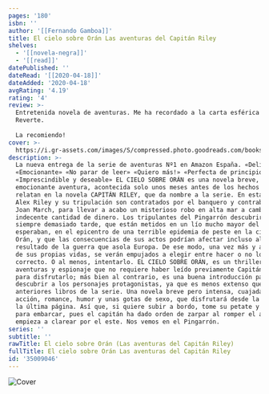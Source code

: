 ```yaml
---
pages: '180'
isbn: ''
author: '[[Fernando Gamboa]]'
title: El cielo sobre Orán Las aventuras del Capitán Riley
shelves:
  - '[[novela-negra]]'
  - '[[read]]'
datePublished: ''
dateRead: '[[2020-04-18]]'
dateAdded: '2020-04-18'
avgRating: '4.19'
rating: '4'
review: >-
  Entretenida novela de aventuras. Me ha recordado a la carta esférica de Pérez
  Reverte.  
    
  La recomiendo!
cover: >-
  https://i.gr-assets.com/images/S/compressed.photo.goodreads.com/books/1493452527l/35009046._SX318_.jpg
description: >-
  La nueva entrega de la serie de aventuras Nº1 en Amazon España. «Delicioso»
  «Emocionante» «No parar de leer» «Quiero más!» «Perfecta de principio a fin»
  «Imprescindible y deseable» EL CIELO SOBRE ORÁN es una novela breve, una
  emocionante aventura, acontecida solo unos meses antes de los hechos que se
  relatan en la novela CAPITÁN RILEY, que da nombre a la serie. En esta ocasión,
  Alex Riley y su tripulación son contratados por el banquero y contrabandista
  Joan March, para llevar a acabo un misterioso robo en alta mar a cambio de una
  indecente cantidad de dinero. Los tripulantes del Pingarrón descubrirán, como
  siempre demasiado tarde, que están metidos en un lío mucho mayor del que se
  esperaban, en el epicentro de una terrible epidemia de peste en la ciudad de
  Orán, y que las consecuencias de sus actos podrían afectar incluso al
  resultado de la guerra que asola Europa. De ese modo, una vez más y a riesgo
  de sus propias vidas, se verán empujados a elegir entre hacer o no lo lo
  correcto. O al menos, intentarlo. EL CIELO SOBRE ORÁN, es un thriller de
  aventuras y espionaje que no requiere haber leído previamente Capitán Riley
  para disfrutarlo; más bien al contrario, es una buena introducción para
  descubrir a los personajes protagonistas, ya que es menos extenso que los
  anteriores libros de la serie. Una novela breve pero intensa, cuajada de
  acción, romance, humor y unas gotas de sexo, que disfrutará desde la primera a
  la última página. Así que, si quiere subir a bordo, tome su petate y prepárese
  para embarcar, pues el capitán ha dado orden de zarpar al romper el alba, y ya
  empieza a clarear por el este. Nos vemos en el Pingarrón.
series: ''
subtitle: ''
rawTitle: El cielo sobre Orán (Las aventuras del Capitán Riley)
fullTitle: El cielo sobre Orán Las aventuras del Capitán Riley
id: '35009046'
---
```

![Cover](https:&#x2F;&#x2F;i.gr-assets.com&#x2F;images&#x2F;S&#x2F;compressed.photo.goodreads.com&#x2F;books&#x2F;1493452527l&#x2F;35009046._SX318_.jpg)
